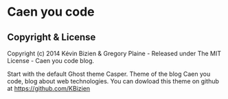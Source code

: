# Caen you code

## Copyright & License

Copyright (c) 2014 Kévin Bizien & Gregory Plaine - Released under The MIT License - Caen you code blog.

Start with the default Ghost theme Casper.
Theme of the blog Caen you code, blog about web technologies.
You can dowload this theme on github at https://github.com/KBizien